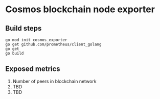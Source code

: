 # Cosmos blockchain node exporter

## Build steps

```shell
go mod init cosmos_exporter
go get github.com/prometheus/client_golang
go get
go build
```

## Exposed metrics

1) Number of peers in blockchain network
2) TBD
3) TBD

